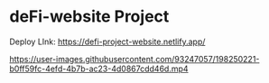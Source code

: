 # deFi-website Project
Deploy LInk: https://defi-project-website.netlify.app/

https://user-images.githubusercontent.com/93247057/198250221-b0ff59fc-4efd-4b7b-ac23-4d0867cdd46d.mp4
